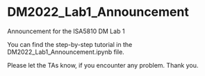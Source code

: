 # DM2022_Lab1_Announcement
Announcement for the ISA5810 DM Lab 1

You can find the step-by-step tutorial in the DM2022_Lab1_Announcement.ipynb file.

Please let the TAs know, if you encounter any problem. Thank you.
